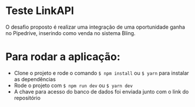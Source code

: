 # Teste LinkAPI

O desafio proposto é realizar uma integração de uma oportunidade ganha no Pipedrive, inserindo como venda no sistema Bling.

# Para rodar a aplicação:

- Clone o projeto e rode o comando `$ npm install` ou `$ yarn` para instalar as dependências
- Rode o projeto com `$ npm run dev` ou `$ yarn dev`
- A chave para acesso do banco de dados foi enviada junto com o link do repositório
